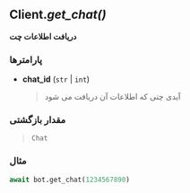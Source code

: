 ## Client.*get_chat()*
**دریافت اطلاعات چت**

### پارامترها

- **chat_id** (`str` | `int`)
    > آیدی چتی که اطلاعات آن دریافت می شود

### مقدار بازگشتی

> `Chat`

### مثال

```python
await bot.get_chat(1234567890)
```
